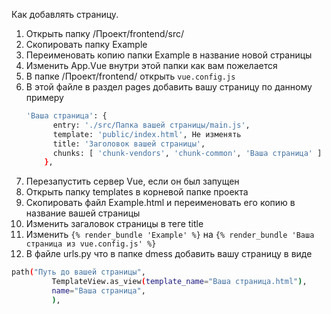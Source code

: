 Как добавлять страницу.
1. Открыть папку /Проект/frontend/src/
2. Скопировать папку Example
3. Переименовать копию папки Example в название новой страницы
4. Изменить App.Vue внутри этой папки как вам пожелается
5. В папке /Проект/frontend/ открыть ```vue.config.js```
6. В этой файле в раздел pages добавить вашу страницу по данному примеру
    ```bash
    'Ваша страница': {
          entry: './src/Папка вашей страницы/main.js',
          template: 'public/index.html', Не изменять
          title: 'Заголовок вашей страницы',
          chunks: [ 'chunk-vendors', 'chunk-common', 'Ваша страница' ]
        },
    ```
7. Перезапустить сервер Vue, если он был запущен
8. Открыть папку templates в корневой папке проекта
9. Скопировать файл Example.html и переименовать его копию в название вашей страницы
10. Изменить загаловок страницы в теге title
11. Изменить ``` {% render_bundle 'Example' %} ``` на ```{% render_bundle 'Ваша страница из vue.config.js' %}```
12. В файле urls.py что в папке dmess добавить вашу страницу в виде
```bash
path("Путь до вашей страницы",
         TemplateView.as_view(template_name="Ваша страница.html"),
         name="Ваша страница",
         ),
```